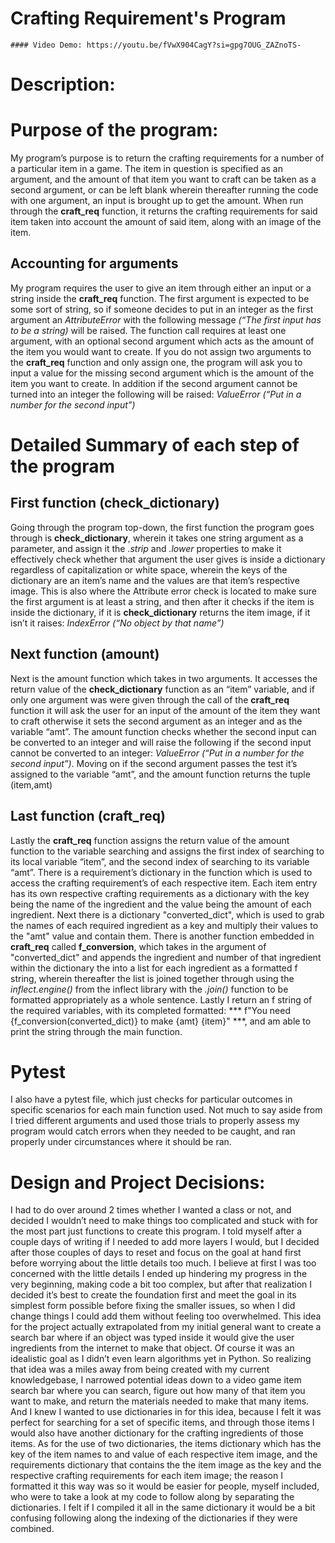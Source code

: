  # Crafting Requirement's Program
    #### Video Demo: https://youtu.be/fVwX904CagY?si=gpg7OUG_ZAZnoTS-
 # Description:

# Purpose of the program:
My program’s purpose is to return the crafting requirements for a number of a particular item in a game. The item in question is specified as an argument, and the amount of that item you want to craft can be taken as a second argument, or can be left blank wherein thereafter running the code with one argument, an input is brought up to get the amount. When run through the **craft_req** function, it returns the crafting requirements for said item taken into account the amount of said item, along with an image of the item.

## Accounting for arguments
My program requires the user to give an item through either an input or a string inside the **craft_req** function. The first argument is expected to be some sort of string, so if someone decides to put in an integer as the first argument an *AttributeError* with the following message *(“The first input has to be a string)* will be raised. The function call requires at least one argument, with an optional second argument  which acts as the amount of the item you would want to create. If you do not assign two arguments to the **craft_req** function and only assign one, the program will ask you to input a value for the missing second argument which is the amount of the item you want to create. In addition if the second argument cannot be turned into an integer the following will be raised: *ValueError (“Put in a number for the second input”)*



# Detailed Summary of each step of the program

## First function (check_dictionary)
Going through the program top-down, the first function the program goes through is **check_dictionary**, wherein it takes one string argument as a parameter, and assign it the *.strip* and *.lower* properties to make it effectively check whether that argument the user gives is inside a dictionary regardless of capitalization or white space, wherein the keys of the dictionary are an item’s name and the values are that item’s respective image. This is also where the Attribute error check is located to make sure the first argument is at least a string, and then after it checks if the item is inside the dictionary, if it is **check_dictionary** returns the item image, if it isn’t it raises: *IndexError (“No object by that name”)*


## Next function (amount)
Next is the amount function which takes in two arguments. It accesses the return value of the **check_dictionary** function as an “item” variable, and if only one argument was were given through the call of the **craft_req**  function it will ask the user for an input of the amount of the item they want to craft otherwise it sets the second argument as an integer and as the variable “amt”. The amount function checks whether the second input can be converted to an integer and will raise the following if the second input cannot be converted to an integer: *ValueError (“Put in a number for the second input”)*. Moving on if the second argument passes the test it’s assigned to the variable “amt”, and the amount function returns the tuple (item,amt)

## Last function (craft_req)
Lastly the **craft_req** function assigns the return value of the amount function to the variable searching and assigns the first index of searching to its local variable “item”, and the second index of searching to its variable “amt”. There is a requirement’s dictionary in the function which is used to access the crafting requirement’s of each respective item. Each item entry has its own respective crafting requirements as a dictionary with the key being the name of the ingredient and the value being the amount of each ingredient. Next there is a dictionary "converted_dict", which is used to grab the names of each required ingredient as a key and multiply their values to the "amt" value and contain them. There is another function embedded in **craft_req** called **f_conversion**, which takes in the argument of "converted_dict" and appends the ingredient and number of that ingredient within the dictionary the into a list for each ingredient as a formatted f string, wherein thereafter the list is joined together through using the *inflect.engine()* from the inflect library with the *.join()* function to be formatted appropriately as a whole sentence. Lastly I return an f string of the required variables, with its completed formatted: *** f"You need {f_conversion(converted_dict)} to make {amt} {item}" ***, and am able to print the string through the main function.

# Pytest

I also have a pytest file, which just checks for particular outcomes in specific scenarios for each main function used. Not much to say aside from I tried different arguments and used those trials to properly assess my program would catch errors when they needed to be caught, and ran properly under circumstances where it should be ran.

# Design and Project Decisions:
I had to do over around 2 times whether I wanted a class or not, and decided I wouldn’t need to make things too complicated and stuck with for the most part just functions to create this program. I told myself after a couple days of writing if I needed to add more layers I would, but I decided after those couples of days to reset and focus on the goal at hand first before worrying about the little details too much. I believe at first I was too concerned with the little details I ended up hindering my progress in the very beginning, making code a bit too complex, but after that realization I decided it’s best to create the foundation first and meet the goal in its simplest form possible before fixing the smaller issues, so when I did change things I could add them without feeling too overwhelmed.
This idea for the project actually extrapolated from my initial general want to create a search bar where if an object was typed inside it would give the user ingredients from the internet to make that object. Of course it was an idealistic goal as I didn’t even learn algorithms yet in Python. So realizing that idea was a miles away from being created with my current knowledgebase, I narrowed potential ideas down to a video game item search bar where you can search, figure out how many of that item you want to make, and return the materials needed to make that many items. And  I knew I wanted to use dictionaries in for this idea, because I felt it was perfect for searching for a set of specific items, and through those items I would also have another dictionary for the crafting ingredients of those items. As for the use of two dictionaries, the items dictionary which has the key of the item names to and value of each respective item image, and the requirements dictionary that contains the the item image as the key and the respective crafting requirements for each item image; the reason I formatted it this way was so it would be easier for people, myself included, who were to take a look at my code to follow along by separating the dictionaries. I felt if I compiled it all in the same dictionary it would be a bit confusing following along the indexing of the dictionaries if they were combined.

